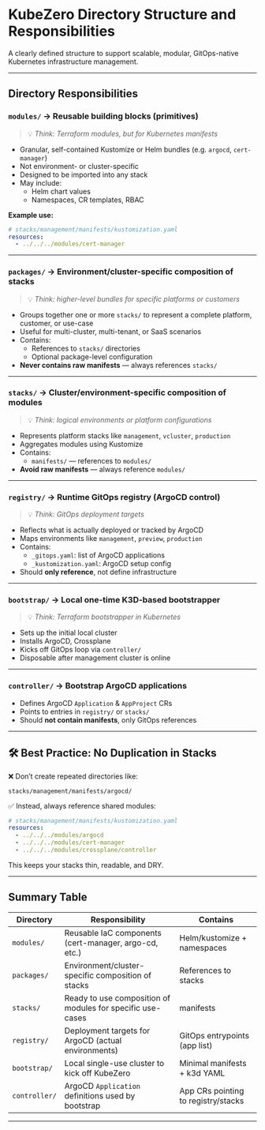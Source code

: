 # KubeZero Directory Structure and Responsibilities

A clearly defined structure to support scalable, modular, GitOps-native Kubernetes infrastructure management.

---

## Directory Responsibilities

### `modules/` → **Reusable building blocks (primitives)**

> 💡 _Think: Terraform modules, but for Kubernetes manifests_
- Granular, self-contained Kustomize or Helm bundles (e.g. `argocd`, `cert-manager`)
- Not environment- or cluster-specific
- Designed to be imported into any stack
- May include:
  - Helm chart values
  - Namespaces, CR templates, RBAC

**Example use:**

```yaml
# stacks/management/manifests/kustomization.yaml
resources:
  - ../../../modules/cert-manager
```
---

### `packages/` → **Environment/cluster-specific composition of stacks**

> 💡 _Think: higher-level bundles for specific platforms or customers_

- Groups together one or more `stacks/` to represent a complete platform, customer, or use-case
- Useful for multi-cluster, multi-tenant, or SaaS scenarios
- Contains:
  - References to `stacks/` directories
  - Optional package-level configuration
- **Never contains raw manifests** — always references `stacks/`

---

### `stacks/` → **Cluster/environment-specific composition of modules**

> 💡 _Think: logical environments or platform configurations_

- Represents platform stacks like `management`, `vcluster`, `production`
- Aggregates modules using Kustomize
- Contains:
  - `manifests/` — references to `modules/`
- **Avoid raw manifests** — always reference `modules/`

---

### `registry/` → **Runtime GitOps registry (ArgoCD control)**

> 💡 _Think: GitOps deployment targets_

- Reflects what is actually deployed or tracked by ArgoCD
- Maps environments like `management`, `preview`, `production`
- Contains:
  - `_gitops.yaml`: list of ArgoCD applications
  - `_kustomization.yaml`: ArgoCD setup config
- Should **only reference**, not define infrastructure

---

### `bootstrap/` → **Local one-time K3D-based bootstrapper**

> 💡 _Think: Terraform bootstrapper in Kubernetes_

- Sets up the initial local cluster
- Installs ArgoCD, Crossplane
- Kicks off GitOps loop via `controller/`
- Disposable after management cluster is online

---

### `controller/` → **Bootstrap ArgoCD applications**

- Defines ArgoCD `Application` & `AppProject` CRs
- Points to entries in `registry/` or `stacks/`
- Should **not contain manifests**, only GitOps references

---

## 🛠 Best Practice: No Duplication in Stacks

❌ Don’t create repeated directories like:

```
stacks/management/manifests/argocd/
```

✅ Instead, always reference shared modules:

```yaml
# stacks/management/manifests/kustomization.yaml
resources:
  - ../../../modules/argocd
  - ../../../modules/cert-manager
  - ../../../modules/crossplane/controller
```

This keeps your stacks thin, readable, and DRY.

---

## Summary Table

| Directory     | Responsibility                                         | Contains                          |
|---------------|--------------------------------------------------------|------------------------------------|
| `modules/`     | Reusable IaC components (cert-manager, argo-cd, etc.) | Helm/kustomize + namespaces       |
| `packages/`    | Environment/cluster-specific composition of stacks     | References to stacks              |
| `stacks/`      | Ready to use composition of modules for specific use-cases  | manifests     |
| `registry/`    | Deployment targets for ArgoCD (actual environments)   | GitOps entrypoints (app list)     |
| `bootstrap/`   | Local single-use cluster to kick off KubeZero         | Minimal manifests + k3d YAML      |
| `controller/`  | ArgoCD `Application` definitions used by bootstrap    | App CRs pointing to registry/stacks |

---
